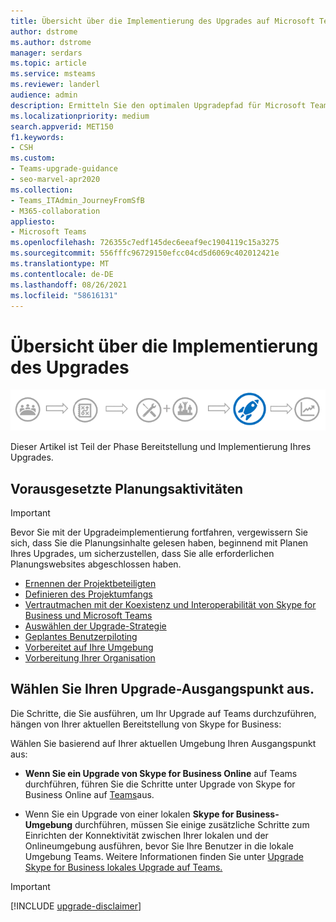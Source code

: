 ```yaml
---
title: Übersicht über die Implementierung des Upgrades auf Microsoft Teams
author: dstrome
ms.author: dstrome
manager: serdars
ms.topic: article
ms.service: msteams
ms.reviewer: landerl
audience: admin
description: Ermitteln Sie den optimalen Upgradepfad für Microsoft Teams basierend auf Ihrer aktuellen Skype for Business Bereitstellung.
ms.localizationpriority: medium
search.appverid: MET150
f1.keywords:
- CSH
ms.custom:
- Teams-upgrade-guidance
- seo-marvel-apr2020
ms.collection:
- Teams_ITAdmin_JourneyFromSfB
- M365-collaboration
appliesto:
- Microsoft Teams
ms.openlocfilehash: 726355c7edf145dec6eeaf9ec1904119c15a3275
ms.sourcegitcommit: 556fffc96729150efcc04cd5d6069c402012421e
ms.translationtype: MT
ms.contentlocale: de-DE
ms.lasthandoff: 08/26/2021
ms.locfileid: "58616131"
---
```

# <a name="overview-of-implementing-your-upgrade"></a>Übersicht über die Implementierung des Upgrades

![Phasen des Upgradewegs, mit Betonung auf der Bereitstellungs- und Implementierungsphase](media/upgrade-banner-deployment.png "Phasen des Upgradewegs, mit Betonung auf der Bereitstellungs- und Implementierungsphase")

Dieser Artikel ist Teil der Phase Bereitstellung und Implementierung Ihres Upgrades. 



## <a name="prerequisite-planning-activities"></a>Vorausgesetzte Planungsaktivitäten

> [!IMPORTANT]
> Bevor Sie mit der Upgradeimplementierung fortfahren, vergewissern [](upgrade-plan-journey.md) Sie sich, dass Sie die Planungsinhalte gelesen haben, beginnend mit Planen Ihres Upgrades, um sicherzustellen, dass Sie alle erforderlichen Planungswebsites abgeschlossen haben.


- [Ernennen der Projektbeteiligten](upgrade-enlist-stakeholders.md)
- [Definieren des Projektumfangs](./upgrade-define-project-scope.md)
- [Vertrautmachen mit der Koexistenz und Interoperabilität von Skype for Business und Microsoft Teams](./teams-and-skypeforbusiness-coexistence-and-interoperability.md)
- [Auswählen der Upgrade-Strategie](upgrade-and-coexistence-of-skypeforbusiness-and-teams.md)
- [Geplantes Benutzerpiloting](pilot-essentials.md)
- [Vorbereitet auf Ihre Umgebung](./upgrade-prepare-environment.md)
- [Vorbereitung Ihrer Organisation](./upgrade-prepare-organization.md)

## <a name="choose-your-upgrade-starting-point"></a>Wählen Sie Ihren Upgrade-Ausgangspunkt aus.

Die Schritte, die Sie ausführen, um Ihr Upgrade auf Teams durchzuführen, hängen von Ihrer aktuellen Bereitstellung von Skype for Business:

Wählen Sie basierend auf Ihrer aktuellen Umgebung Ihren Ausgangspunkt aus:  

- **Wenn Sie ein Upgrade von Skype for Business Online** auf Teams durchführen, führen Sie die Schritte unter Upgrade von Skype for Business Online auf [Teams](./upgrade-to-teams-execute-skypeforbusinessonline.md)aus.

-  Wenn Sie ein Upgrade von einer lokalen **Skype for Business-Umgebung** durchführen, müssen Sie einige zusätzliche Schritte zum Einrichten der Konnektivität zwischen Ihrer lokalen und der Onlineumgebung ausführen, bevor Sie Ihre Benutzer in die lokale Umgebung Teams. Weitere Informationen finden Sie unter [Upgrade Skype for Business lokales Upgrade auf Teams.](upgrade-to-teams-execute-SkypeforBusinessHybridOnPrem.md)





> [!IMPORTANT]
> [!INCLUDE [upgrade-disclaimer](includes/upgrade-disclaimer.md)]